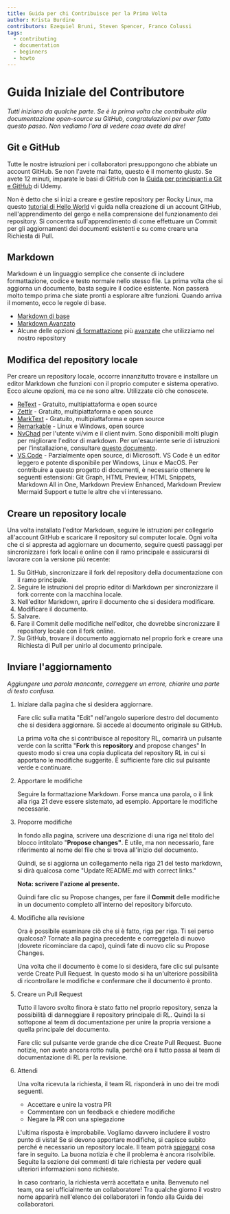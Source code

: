 ```yaml
---
title: Guida per chi Contribuisce per la Prima Volta
author: Krista Burdine
contributors: Ezequiel Bruni, Steven Spencer, Franco Colussi
tags:
  - contributing
  - documentation
  - beginners
  - howto
---
```


# Guida Iniziale del Contributore

_Tutti iniziano da qualche parte. Se è la prima volta che contribuite alla documentazione open-source su GitHub, congratulazioni per aver fatto questo passo. Non vediamo l'ora di vedere cosa avete da dire!_

## Git e GitHub

Tutte le nostre istruzioni per i collaboratori presuppongono che abbiate un account GitHub. Se non l'avete mai fatto, questo è il momento giusto. Se avete 12 minuti, imparate le basi di GitHub con la [Guida per principianti a Git e GitHub](https://www.udacity.com/blog/2015/06/a-beginners-git-github-tutorial.html) di Udemy.

Non è detto che si inizi a creare e gestire repository per Rocky Linux, ma questo [tutorial di Hello World](https://docs.github.com/en/get-started/quickstart/hello-world) vi guida nella creazione di un account GitHub, nell'apprendimento del gergo e nella comprensione del funzionamento dei repository. Si concentra sull'apprendimento di come effettuare un Commit per gli aggiornamenti dei documenti esistenti e su come creare una Richiesta di Pull.

## Markdown

Markdown è un linguaggio semplice che consente di includere formattazione, codice e testo normale nello stesso file. La prima volta che si aggiorna un documento, basta seguire il codice esistente. Non passerà molto tempo prima che siate pronti a esplorare altre funzioni. Quando arriva il momento, ecco le regole di base.

* [Markdown di base](https://www.markdownguide.org/basic-syntax#code)
* [Markdown Avanzato](https://www.markdownguide.org/extended-syntax/#fenced-code-blocks)
* Alcune delle opzioni [di formattazione](https://docs.rockylinux.org/guides/contribute/rockydocs_formatting/) più [avanzate](https://docs.rockylinux.org/guides/contribute/rockydocs_formatting/) che utilizziamo nel nostro repository

## Modifica del repository locale

Per creare un repository locale, occorre innanzitutto trovare e installare un editor Markdown che funzioni con il proprio computer e sistema operativo. Ecco alcune opzioni, ma ce ne sono altre. Utilizzate ciò che conoscete.

* [ReText](https://github.com/retext-project/retext) - Gratuito, multipiattaforma e open source
* [Zettlr](https://www.zettlr.com/) - Gratuito, multipiattaforma e open source
* [MarkText](https://github.com/marktext/marktext) - Gratuito, multipiattaforma e open source
* [Remarkable](https://remarkableapp.github.io/) - Linux e Windows, open source
* [NvChad](https://nvchad.com/) per l'utente vi/vim e il client nvim. Sono disponibili molti plugin per migliorare l'editor di markdown. Per un'esauriente serie di istruzioni per l'installazione, consultare [questo documento](https://docs.rockylinux.org/books/nvchad/).
* [VS Code](https://code.visualstudio.com/) - Parzialmente open source, di Microsoft. VS Code è un editor leggero e potente disponibile per Windows, Linux e MacOS. Per contribuire a questo progetto di documenti, è necessario ottenere le seguenti estensioni: Git Graph, HTML Preview, HTML Snippets, Markdown All in One, Markdown Preview Enhanced, Markdown Preview Mermaid Support e tutte le altre che vi interessano.

## Creare un repository locale

Una volta installato l'editor Markdown, seguire le istruzioni per collegarlo all'account GitHub e scaricare il repository sul computer locale. Ogni volta che ci si appresta ad aggiornare un documento, seguire questi passaggi per sincronizzare i fork locali e online con il ramo principale e assicurarsi di lavorare con la versione più recente:

1. Su GitHub, sincronizzare il fork del repository della documentazione con il ramo principale.
2. Seguire le istruzioni del proprio editor di Markdown per sincronizzare il fork corrente con la macchina locale.
3. Nell'editor Markdown, aprire il documento che si desidera modificare.
4. Modificare il documento.
5. Salvare.
6. Fare il Commit delle modifiche nell'editor, che dovrebbe sincronizzare il repository locale con il fork online.
7. Su GitHub, trovare il documento aggiornato nel proprio fork e creare una Richiesta di Pull per unirlo al documento principale.

## Inviare l'aggiornamento

_Aggiungere una parola mancante, correggere un errore, chiarire una parte di testo confusa._

1. Iniziare dalla pagina che si desidera aggiornare.

    Fare clic sulla matita "Edit" nell'angolo superiore destro del documento che si desidera aggiornare. Si accede al documento originale su GitHub.

    La prima volta che si contribuisce al repository RL, comarirà un pulsante verde con la scritta "**Fork** this **repository** and propose changes" In questo modo si crea una copia duplicata del repository RL in cui si apportano le modifiche suggerite. È sufficiente fare clic sul pulsante verde e continuare.

2. Apportare le modifiche

    Seguire la formattazione Markdown. Forse manca una parola, o il link alla riga 21 deve essere sistemato, ad esempio. Apportare le modifiche necessarie.

3. Proporre modifiche

    In fondo alla pagina, scrivere una descrizione di una riga nel titolo del blocco intitolato "**Propose changes"**. È utile, ma non necessario, fare riferimento al nome del file che si trova all'inizio del documento.

    Quindi, se si aggiorna un collegamento nella riga 21 del testo markdown, si dirà qualcosa come "Update README.md with correct links."

    **Nota: scrivere l'azione al presente.**

    Quindi fare clic su  Propose changes, per fare il **Commit** delle modifiche in un documento completo all'interno del repository biforcuto.

4. Modifiche alla revisione

    Ora è possibile esaminare ciò che si è fatto, riga per riga. Ti sei perso qualcosa? Tornate alla pagina precedente e correggetela di nuovo (dovrete ricominciare da capo), quindi fate di nuovo clic su Propose Changes.

    Una volta che il documento è come lo si desidera, fare clic sul pulsante verde Create Pull Request. In questo modo si ha un'ulteriore possibilità di ricontrollare le modifiche e confermare che il documento è pronto.

5. Creare un Pull Request

    Tutto il lavoro svolto finora è stato fatto nel proprio repository, senza la possibilità di danneggiare il repository principale di RL. Quindi la si sottopone al team di documentazione per unire la propria versione a quella principale del documento.

    Fare clic sul pulsante verde grande che dice Create Pull Request. Buone notizie, non avete ancora rotto nulla, perché ora il tutto passa al team di documentazione di RL per la revisione.

6. Attendi

    Una volta ricevuta la richiesta, il team RL risponderà in uno dei tre modi seguenti.

    * Accettare e unire la vostra PR
    * Commentare con un feedback e chiedere modifiche
    * Negare la PR con una spiegazione

    L'ultima risposta è improbabile. Vogliamo davvero includere il vostro punto di vista! Se si devono apportare modifiche, si capisce subito perché è necessario un repository locale. Il team potrà [spiegarvi](https://chat.rockylinux.org/rocky-linux/channels/documentation) cosa fare in seguito. La buona notizia è che il problema è ancora risolvibile. Seguite la sezione dei commenti di tale richiesta per vedere quali ulteriori informazioni sono richieste.

    In caso contrario, la richiesta verrà accettata e unita. Benvenuto nel team, ora sei ufficialmente un collaboratore! Tra qualche giorno il vostro nome apparirà nell'elenco dei collaboratori in fondo alla Guida dei collaboratori.
